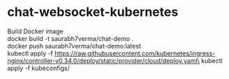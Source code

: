 # chat-websocket-kubernetes
Build Docker image\
docker build -t saurabh7verma/chat-demo .\
docker push saurabh7verma/chat-demo:latest\
kubectl apply -f https://raw.githubusercontent.com/kubernetes/ingress-nginx/controller-v0.34.0/deploy/static/provider/cloud/deploy.yaml\
kubectl apply -f kubeconfigs/
